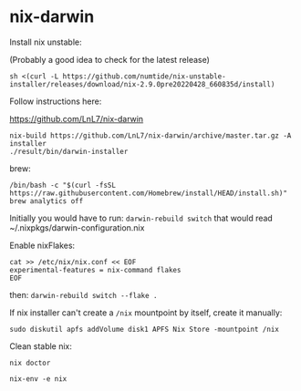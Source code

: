 # nix-darwin

Install nix unstable:

(Probably a good idea to check for the latest release)

```
sh <(curl -L https://github.com/numtide/nix-unstable-installer/releases/download/nix-2.9.0pre20220428_660835d/install)
```

Follow instructions here:

<https://github.com/LnL7/nix-darwin>

```
nix-build https://github.com/LnL7/nix-darwin/archive/master.tar.gz -A installer
./result/bin/darwin-installer
```

brew:

```
/bin/bash -c "$(curl -fsSL https://raw.githubusercontent.com/Homebrew/install/HEAD/install.sh)"
brew analytics off
```

Initially you would have to run: `darwin-rebuild switch` that would read ~/.nixpkgs/darwin-configuration.nix

Enable nixFlakes:

```
cat >> /etc/nix/nix.conf << EOF
experimental-features = nix-command flakes
EOF
```

then: `darwin-rebuild switch --flake .`

If nix installer can't create a `/nix` mountpoint by itself, create it manually:

```
sudo diskutil apfs addVolume disk1 APFS Nix Store -mountpoint /nix
```

Clean stable nix:

```
nix doctor

nix-env -e nix
```
